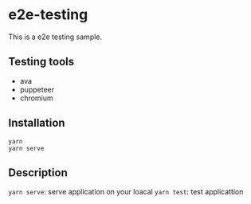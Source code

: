 # e2e-testing

This is a e2e testing sample.

## Testing tools
- ava
- puppeteer
- chromium

## Installation
```
yarn
yarn serve
```

## Description
```yarn serve```: serve application on your loacal
```yarn test```: test applicattion
